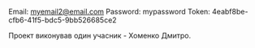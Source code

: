 Email: myemail2@email.com
Password: mypassword
Token: 4eabf8be-cfb6-41f5-bdc5-9bb526685ce2

Проект виконував один учасник - Хоменко Дмитро.
